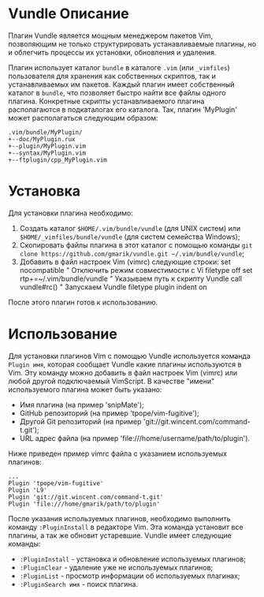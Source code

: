 Vundle
Описание
========

Плагин Vundle является мощным менеджером пакетов Vim, позволяющим не только структурировать устанавливаемые плагины, но и облегчить процессы их установки, обновления и удаления.

Плагин использует каталог `bundle` в каталоге `.vim` (или `_vimfiles`) пользователя для хранения как собственных скриптов, так и устанавливаемых им пакетов. Каждый плагин имеет собственный каталог в `bundle`, что позволяет быстро найти все файлы одного плагина. Конкретные скрипты устанавливаемого плагина располагаются в подкаталогах его каталога. Так, плагин 'MyPlugin' может располагаться следующим образом:

    .vim/bundle/MyPlugin/
    +--doc/MyPlugin.rux
    +--plugin/MyPlugin.vim
    +--syntax/MyPlugin.vim
    +--ftplugin/cpp_MyPlugin.vim

Установка
=========

Для установки плагина необходимо:

1. Создать каталог `$HOME/.vim/bundle/vundle` (для UNIX систем) или `$HOME/_vimfiles/bundle/vundle` (для систем семейства Windows);
2. Скопировать файлы плагина в этот каталог с помощью команды `git clone https://github.com/gmarik/vundle.git ~/.vim/bundle/vundle`;
3. Добавить в файл настроек Vim (vimrc) следующие строки:
        set nocompatible " Отключить режим совместимости с Vi
        filetype off
        set rtp+=~/.vim/bundle/vundle " Указываем путь к скрипту Vundle
        call vundle#rc() " Запускаем Vundle
        filetype plugin indent on

После этого плагин готов к использованию.

Использование
=============

Для установки плагинов Vim с помощью Vundle используется команда `Plugin имя`, которая сообщает Vundle какие плагины используются в Vim. Эту команду можно добавить в файл настроек Vim (vimrc) или любой другой подключаемый VimScript. В качестве "имени" используемого плагина может быть указано:

* Имя плагина (на пример 'snipMate');
* GitHub репозиторий (на пример 'tpope/vim-fugitive');
* Другой Git репозиторий (на пример 'git://git.wincent.com/command-t.git');
* URL адрес файла (на пример 'file:///home/username/path/to/plugin'). 

Ниже приведен пример vimrc файла с указанием используемых плагинов:

    ...
    Plugin 'tpope/vim-fugitive'
    Plugin 'L9'
    Plugin 'git://git.wincent.com/command-t.git'
    Plugin 'file:///home/gmarik/path/to/plugin'

После указания используемых плагинов, необходимо выполнить команду `:PluginInstall` в редакторе Vim. Эта команда установит все плагины, а так же обновит устаревшие. Vundle имеет следующие команды:

* `:PluginInstall` - установка и обновление используемых плагинов;
* `:PluginClear` - удаление уже не используемых плагинов;
* `:PluginList` - просмотр информации об используемых плагинах;
* `:PluginSearch имя` - поиск плагина.
